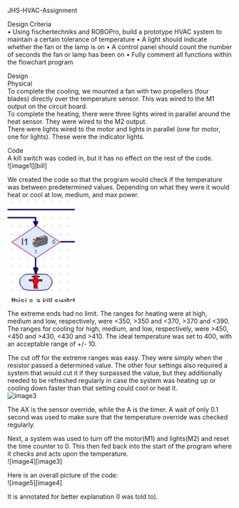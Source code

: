 JHS-HVAC-Assignment

[//]: # (Image References)

[image1]: https://github.com/HunterDProfessional/My-Hvac-Assignment-/blob/master/image/bill.jpg "bill"
[image2]: https://github.com/joshrwhite/JHS-HVAC-Assignment/blob/master/Images/Rubric_SoftwareDesign.PNG "Rubric2"

Design Criteria  
•	Using fischertechniks and ROBOPro, build a prototype HVAC system to maintain a certain tolerance of temperature 
•	A light should indicate whether the fan or the lamp is on 
•	A control panel should count the number of seconds the fan or lamp has been on • Fully comment all functions within the flowchart program 

Design  
Physical  
To complete the cooling, we mounted a fan with two propellers (four blades) directly over the temperature sensor. This was wired to the M1 output on the circuit board.  
To complete the heating, there were three lights wired in parallel around the heat sensor. They were wired to the M2 output.  
There were lights wired to the motor and lights in parallel (one for motor, one for lights). These were the indicator lights.  
 
 
 
 
Code  
A kill switch was coded in, but it has no effect on the rest of the code.  
![image1][bill] 
 
We created the code so that the program would check if the temperature was between predetermined values. Depending on what they were it would heat or cool at low, medium, and max power.  
![image2][image1] 
 
The extreme ends had no limit. The ranges for heating were at high, medium and low, respectively, were <350, >350 and <370, >370 and <390. The ranges for cooling for high, medium, and low, respectively, were >450, <450 and >430, <430 and >410. The ideal temperature was set to 400, with an acceptable range of +/- 10.  
 
 
The cut off for the extreme ranges was easy. They were simply when the resistor passed a determined value. The other four settings also required a system that would cut it if they surpassed the value, but they additionally needed to be refreshed regularly in case the system was heating up or cooling down faster than that setting could cool or heat it.  
![image3][image2] 
 
The AX is the sensor override, while the A is the timer. A wait of only 0.1 second was used to make sure that the temperature override was checked regularly.  
 
Next, a system was used to turn off the motor(M1) and lights(M2) and reset the time counter to 
0. This then fed back into the start of the program where it checks and acts upon the temperature.  
![image4][image3] 
 
 
 
 
Here is an overall picture of the code:  
![image5][image4] 
 
It is annotated for better explanation (I was told to).  
